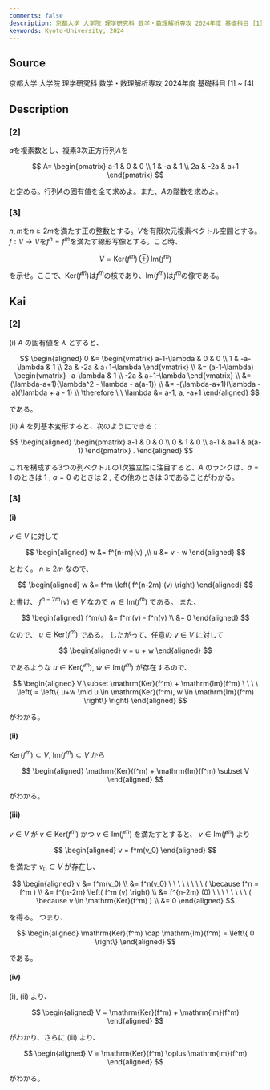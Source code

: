 ```yaml
---
comments: false
description: 京都大学 大学院 理学研究科 数学・数理解析専攻 2024年度 基礎科目 [1] ~ [4]
keywords: Kyoto-University, 2024
---
```


## **Source**
京都大学 大学院 理学研究科 数学・数理解析専攻 2024年度 基礎科目 \[1\] ~ \[4\]

## **Description**
### \[2\]
$a$を複素数とし、複素$3$次正方行列$A$を

$$
A=
\begin{pmatrix}
a-1 & 0 & 0 \\ 1 & -a & 1 \\ 2a & -2a & a+1
\end{pmatrix}
$$

と定める。行列$A$の固有値を全て求めよ。また、$A$の階数を求めよ。

### \[3\]
$n,m$を$n \ge 2m$を満たす正の整数とする。$V$を有限次元複素ベクトル空間とする。
$f: V\rightarrow V$を$f^n = f^m$を満たす線形写像とする。こと時、

$$
V = \text{Ker}(f^m) \oplus \text{Im} (f^m)
$$

を示せ。ここで、$\text{Ker}(f^m)$は$f^m$の核であり、$\text{Im}(f^m)$は$f^m$の像である。


## **Kai**
### \[2\]
(i) $A$ の固有値を $\lambda$ とすると、

$$
\begin{aligned}
0
&= \begin{vmatrix}
a-1-\lambda & 0 & 0 \\ 1 & -a-\lambda & 1 \\ 2a & -2a & a+1-\lambda
\end{vmatrix}
\\
&= (a-1-\lambda)
\begin{vmatrix} -a-\lambda & 1 \\ -2a & a+1-\lambda \end{vmatrix}
\\
&= -(\lambda-a+1)(\lambda^2 - \lambda - a(a-1))
\\
&= -(\lambda-a+1)(\lambda - a)(\lambda + a - 1)
\\
\therefore \ \ 
\lambda &= a-1, a, -a+1
\end{aligned}
$$

である。

(ii) $A$ を列基本変形すると、次のようにできる：

$$
\begin{aligned}
\begin{pmatrix}
a-1 & 0 & 0 \\ 0 & 1 & 0 \\ a-1 & a+1 & a(a-1)
\end{pmatrix}
.
\end{aligned}
$$

これを構成する3つの列ベクトルの1次独立性に注目すると、$A$ のランクは、$a=1$ のときは $1$ , $a=0$ のときは $2$ , その他のときは $3$であることがわかる。

### \[3\]
#### (i)
$v \in V$ に対して

$$
\begin{aligned}
w &= f^{n-m}(v)
,\\
u &= v - w
\end{aligned}
$$

とおく。
$n \geq 2m$ なので、

$$
\begin{aligned}
w &= f^m \left( f^{n-2m} (v) \right)
\end{aligned}
$$

と書け、 $f^{n-2m}(v) \in V$ なので $w \in \mathrm{Im}(f^m)$ である。
また、

$$
\begin{aligned}
f^m(u)
&= f^m(v) - f^n(v)
\\
&= 0
\end{aligned}
$$

なので、 $u \in \mathrm{Ker}(f^m)$ である。
したがって、任意の $v \in V$ に対して

$$
\begin{aligned}
v = u + w
\end{aligned}
$$

であるような $u \in \mathrm{Ker}(f^m), \ w \in \mathrm{Im}(f^m)$
が存在するので、

$$
\begin{aligned}
V \subset \mathrm{Ker}(f^m) + \mathrm{Im}(f^m)
\ \ \ \ \left( = \left\{ u+w \mid
u \in \mathrm{Ker}(f^m), w \in \mathrm{Im}(f^m) \right\} \right)
\end{aligned}
$$

がわかる。

#### (ii)
$\mathrm{Ker}(f^m) \subset V, \ \mathrm{Im}(f^m) \subset V$ から

$$
\begin{aligned}
\mathrm{Ker}(f^m) + \mathrm{Im}(f^m) \subset V
\end{aligned}
$$

がわかる。

#### (iii)
$v \in V$ が
$v \in \mathrm{Ker}(f^m)$ かつ $v \in \mathrm{Im}(f^m)$
を満たすとすると、
$v \in \mathrm{Im}(f^m)$ より

$$
\begin{aligned}
v = f^m(v_0)
\end{aligned}
$$

を満たす $v_0 \in V$ が存在し、

$$
\begin{aligned}
v
&= f^m(v_0)
\\
&= f^n(v_0) \ \ \ \ \ \ \ \ ( \because f^n = f^m )
\\
&= f^{n-2m} \left( f^m (v) \right)
\\
&= f^{n-2m} (0) \ \ \ \ \ \ \ \ ( \because v \in \mathrm{Ker}(f^m) )
\\
&= 0
\end{aligned}
$$

を得る。
つまり、

$$
\begin{aligned}
\mathrm{Ker}(f^m) \cap \mathrm{Im}(f^m) = \left\{ 0 \right\}
\end{aligned}
$$

である。

#### (iv) 
(i), (ii) より、

$$
\begin{aligned}
V = \mathrm{Ker}(f^m) + \mathrm{Im}(f^m)
\end{aligned}
$$

がわかり、さらに (iii) より、

$$
\begin{aligned}
V = \mathrm{Ker}(f^m) \oplus \mathrm{Im}(f^m)
\end{aligned}
$$

がわかる。